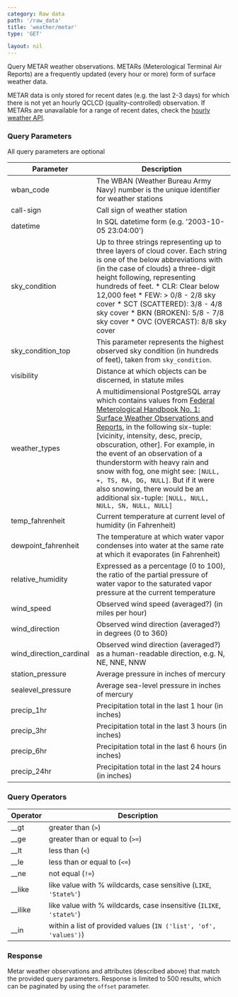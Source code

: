 ```yaml
---
category: Raw data
path: '/raw_data'
title: 'weather/metar'
type: 'GET'

layout: nil
---
```


Query METAR weather observations. METARs (Meterological Terminal Air Reports) are a frequently updated (every hour or more) form of surface weather data.

METAR data is only stored for recent dates (e.g. the last 2-3 days) for which there is not yet an hourly QCLCD (quality-controlled) observation. If METARs are unavailable for a range of recent dates, check the [hourly weather API](http://localhost:5001/api-docs#collapse-api-weather-hourly).


### Query Parameters

All query parameters are optional


| Parameter               | Description                                                                                                                                                                                                                                                                                                                                                                                                                                                                                                                        |
|-------------------------|------------------------------------------------------------------------------------------------------------------------------------------------------------------------------------------------------------------------------------------------------------------------------------------------------------------------------------------------------------------------------------------------------------------------------------------------------------------------------------------------------------------------------------|
| wban_code               | The WBAN (Weather Bureau Army Navy) number is the unique identifier for weather stations                                                                                                                                                                                                                                                                                                                                                                                                                                           |
| call-sign               |  Call sign of weather station                                                                                                                                                                                                                                                                                                                                                                                                                                                                                                      |
| datetime                | In SQL datetime form (e.g. '2003-10-05 23:04:00')                                                                                                                                                                                                                                                                                                                                                                                                                                                                                  |
| sky_condition           | Up to three strings representing up to three layers of cloud cover. Each string is one of the below abbreviations with (in the case of clouds) a three-digit height following, representing hundreds of feet.  * CLR: Clear below 12,000 feet * FEW: > 0/8 - 2/8 sky cover * SCT (SCATTERED): 3/8 - 4/8 sky cover * BKN (BROKEN): 5/8 - 7/8 sky cover * OVC (OVERCAST): 8/8 sky cover                                                                                                                                              |
| sky_condition_top       | This parameter represents the highest observed sky condition (in hundreds of feet), taken from `sky_condition`.                                                                                                                                                                                                                                                                                                                                                                                                                    |
| visibility              | Distance at which objects can be discerned, in statute miles                                                                                                                                                                                                                                                                                                                                                                                                                                                                       |
| weather_types           | A multidimensional PostgreSQL array which contains values from [Federal Meterological Handbook No. 1: Surface Weather Observations and Reports](http://www.ofcm.gov/fmh-1/fmh1.htm), in the following six-tuple: [vicinity, intensity, desc, precip, obscuration, other]. For example, in the event of an observation of a thunderstorm with heavy rain and snow with fog, one might see: `[NULL, +, TS, RA, DG, NULL]`. But if it were also snowing, there would be an additional six-tuple: `[NULL, NULL, NULL, SN, NULL, NULL]` |
| temp_fahrenheit         | Current temperature at current level of humidity (in Fahrenheit)                                                                                                                                                                                                                                                                                                                                                                                                                                                                   |
| dewpoint_fahrenheit     | The temperature at which water vapor condenses into water at the same rate at which it evaporates (in Fahrenheit)                                                                                                                                                                                                                                                                                                                                                                                                                  |
| relative_humidity       | Expressed as a percentage (0 to 100), the ratio of the partial pressure of water vapor to the saturated vapor pressure at the current temperature                                                                                                                                                                                                                                                                                                                                                                                  |
| wind_speed              | Observed wind speed (averaged?) (in miles per hour)                                                                                                                                                                                                                                                                                                                                                                                                                                                                                |
| wind_direction          | Observed wind direction (averaged?) in degrees (0 to 360)                                                                                                                                                                                                                                                                                                                                                                                                                                                                          |
| wind_direction_cardinal | Observed wind direction (averaged?) as a human-readable direction, e.g. N, NE, NNE, NNW                                                                                                                                                                                                                                                                                                                                                                                                                                            |
| station_pressure        | Average pressure in inches of mercury                                                                                                                                                                                                                                                                                                                                                                                                                                                                                              |
| sealevel_pressure       | Average sea-level pressure in inches of mercury                                                                                                                                                                                                                                                                                                                                                                                                                                                                                    |
| precip_1hr              | Precipitation total in the last 1 hour (in inches)                                                                                                                                                                                                                                                                                                                                                                                                                                                                                 |
| precip_3hr              | Precipitation total in the last 3 hours (in inches)                                                                                                                                                                                                                                                                                                                                                                                                                                                                                |
| precip_6hr              | Precipitation total in the last 6 hours (in inches)                                                                                                                                                                                                                                                                                                                                                                                                                                                                                |
| precip_24hr             | Precipitation total in the last 24 hours (in inches)                                                                                                                                                                                                                                                                                                                                                                                                                                                                               |


### Query Operators

| Operator | Description                                                          |
|----------|----------------------------------------------------------------------|
| __gt     | greater than (`>`)                                                   |
| __ge     | greater than or equal to (`>=`)                                      |
| __lt     | less than (`<`)                                                      |
| __le     | less than or equal to (`<=`)                                         |
| __ne     | not equal (`!=`)                                                     |
| __like   | like value with % wildcards, case sensitive (`LIKE`, `'State%'`)     |
| __ilike  | like value with % wildcards, case insensitive (`ILIKE`,  `'state%'`) |
| __in     | within a list of provided values (`IN ('list', 'of', 'values')`)     |


### Response


Metar weather observations and attributes (described above) that match the provided query parameters. Response is limited to 500 results, which can be paginated by using the `offset` parameter.
